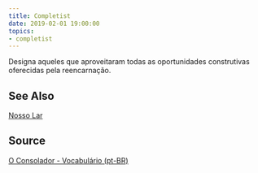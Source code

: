 ```yaml
---
title: Completist
date: 2019-02-01 19:00:00
topics:
- completist
---
```


Designa aqueles que aproveitaram todas as oportunidades construtivas oferecidas
pela reencarnação.

## See Also
[Nosso Lar](/books/nosso-lar)

## Source
[O Consolador - Vocabulário (pt-BR)](http://www.oconsolador.com.br/linkfixo/vocabulario/principal.html)


